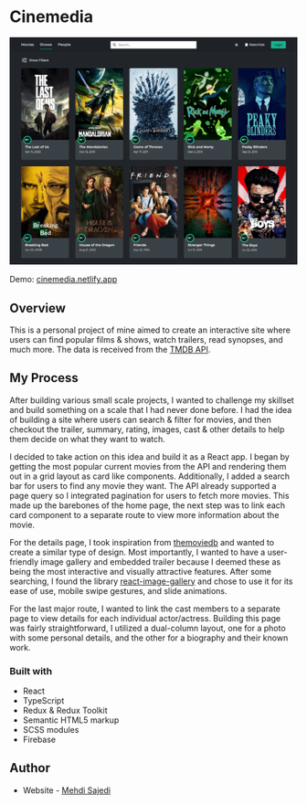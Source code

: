# Cinemedia

![Design preview](./preview.png)

Demo: [cinemedia.netlify.app](https://cinemedia.netlify.app/)

## Overview

This is a personal project of mine aimed to create an interactive site where users can find popular films & shows, watch trailers, read synopses, and much more. The data is received from the [TMDB API](https://developers.themoviedb.org/3/getting-started/introduction).

## My Process

After building various small scale projects, I wanted to challenge my skillset and build something on a scale that I had never done before. I had the idea of building a site where users can search & filter for movies, and then checkout the trailer, summary, rating, images, cast & other details to help them decide on what they want to watch.

I decided to take action on this idea and build it as a React app. I began by getting the most popular current movies from the API and rendering them out in a grid layout as card like components. Additionally, I added a search bar for users to find any movie they want. The API already supported a page query so I integrated pagination for users to fetch more movies. This made up the barebones of the home page, the next step was to link each card component to a separate route to view more information about the movie.

For the details page, I took inspiration from [themoviedb](https://www.themoviedb.org/tv/1396-breaking-bad) and wanted to create a similar type of design. Most importantly, I wanted to have a user-friendly image gallery and embedded trailer because I deemed these as being the most interactive and visually attractive features. After some searching, I found the library [react-image-gallery](https://github.com/xiaolin/react-image-gallery) and chose to use it for its ease of use, mobile swipe gestures, and slide animations.

For the last major route, I wanted to link the cast members to a separate page to view details for each individual actor/actress. Building this page was fairly straightforward, I utilized a dual-column layout, one for a photo with some personal details, and the other for a biography and their known work.

### Built with

- React
- TypeScript
- Redux & Redux Toolkit
- Semantic HTML5 markup
- SCSS modules
- Firebase

## Author

- Website - [Mehdi Sajedi](https://mehdisajedi.com/)
